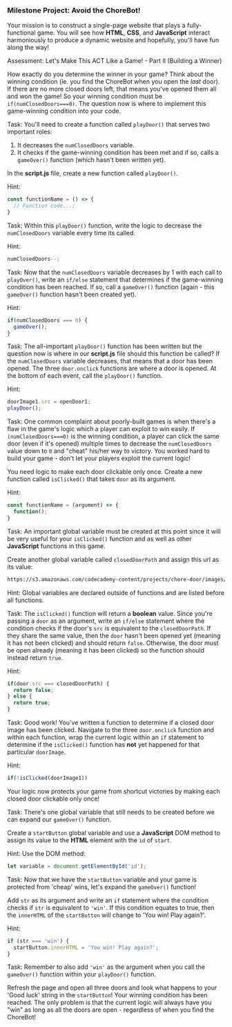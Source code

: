 ### Milestone Project: Avoid the ChoreBot! 

Your mission is to construct a single-page website that plays a fully-functional game. You will see how __HTML__, __CSS__, and __JavaScript__ interact harmoniously to produce a dynamic website and hopefully, you'll have fun along the way!

Assessment: Let's Make This ACT Like a Game! - Part II (Building a Winner)

How exactly do you determine the winner in your game? Think about the winning condition (ie. you find the ChoreBot when you open the *last* door). If there are no more closed doors left, that means you've opened them all and won the game! So your winning condition must be `if(numClosedDoors===0)`. The question now is where to implement this game-winning condition into your code.

Task: You'll need to create a function called `playDoor()` that serves two important roles:

1. It decreases the `numClosedDoors` variable.
2. It checks if the game-winning condition has been met and if so, calls a `gameOver()` function (which hasn't been written yet).

In the __script.js__ file, create a new function called `playDoor()`.

Hint:
```js
const functionName = () => {
  // Function code...;
}
```

Task: Within this `playDoor()` function, write the logic to decrease the `numClosedDoors` variable every time its called.

Hint:
```js
numClosedDoors--;
``` 

Task: Now that the `numClosedDoors` variable decreases by 1 with each call to `playOver()`, write an `if/else` statement that determines if the game-winning condition has been reached. If so, call a `gameOver()` function (again - this `gameOver()` function hasn't been created yet).

Hint:
```js
if(numClosedDoors === 0) {
  gameOver();
}
```

Task: The all-important `playDoor()` function has been written but the question now is where in our __script.js__ file should this function be called? If the `numClosedDoors` variable decreases, that means that a door has been opened. The three `door.onclick` functions are where a door is opened. At the bottom of each event, call the `playDoor()` function.

Hint:
```js
doorImage1.src = openDoor1;
playDoor();
```

Task: One common complaint about poorly-built games is when there's a flaw in the game's logic which a player can exploit to win easily. If `(numClosedDoors===0)` is the winning condition, a player can click the same door (even if it's opened) multiple times to decrease the `numClosedDoors` value down to `0` and "cheat" his/her way to victory. You worked hard to build your game - don't let your players exploit the current logic! 

You need logic to make each door clickable only once. Create a new function called `isClicked()` that takes `door` as its argument.

Hint:
```js
const functionName = (argument) => {
  function();
}
```

Task: An important global variable must be created at this point since it will be very useful for your `isClicked()` function and as well as other __JavaScript__ functions in this game.

Create another global variable called `closedDoorPath` and assign this url as its value:
```html
https://s3.amazonaws.com/codecademy-content/projects/chore-door/images/closed_door.svg
```

Hint: Global variables are declared outside of     	functions and are listed before all functions.

Task: The `isClicked()` function will return a __boolean__ value. Since you're passing a `door` as an argument, write an `if/else` statement where the condition checks if the door's `src` is equivalent to the `closedDoorPath`. If they share the same value, then the `door` hasn't been opened yet (meaning it has not been clicked) and should return `false`. Otherwise, the door must be open already (meaning it has been clicked) so the function should instead return `true`.

Hint:
```js
if(door.src === closedDoorPath) {
  return false;
} else {
  return true;
}
```

Task: Good work! You've written a function to determine if a closed door image has been clicked. Navigate to the three `door.onclick` function and within each function, wrap the current logic within an `if` statement to determine if the `isClicked()` function has __not__ yet happened for that particular `doorImage`. 

Hint:
```js
if(!isClicked(doorImage1))
```

Your logic now protects your game from shortcut victories by making each closed door clickable only once! 

Task: There's one global variable that still needs to be created before we can expand our `gameOver()` function. 

Create a `startButton` global variable and use a __JavaScript__ DOM method to assign its value to the __HTML__ element with the `id` of `start`.
    
Hint: Use the DOM method: 
```js
let variable = document.getElementById('id');
```

Task: Now that we have the `startButton` variable and your game is protected from 'cheap' wins, let's expand the `gameOver()` function! 

Add `str` as its argument and write an `if` statement where the condition checks if `str` is equivalent to `'win'`.  If this condition equates to true, then the `innerHTML` of the `startButton` will change to 'You win! Play again?'. 

Hint:
```js
if (str === 'win') {
  startButton.innerHTML = 'You win! Play again?';
}
```

Task: Remember to also add `'win'` as the argument when you call the `gameOver()` function within your `playDoor()` function.

Refresh the page and open all three doors and look what happens to your 'Good luck' string in the `startButton`! Your winning condition has been reached. The only problem is that the current logic will always have you "win" as long as all the doors are open - regardless of when you find the ChoreBot!
